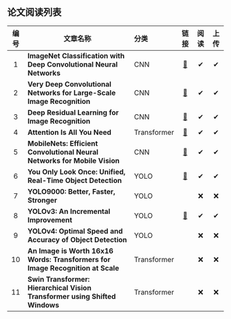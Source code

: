 ## 论文阅读列表

| 编号 | 文章名称                                                     | 分类        |                             链接                             | 阅读 | 上传 |
| :--: | ------------------------------------------------------------ | :---------- | :----------------------------------------------------------: | :--: | :--: |
|  1   | **ImageNet Classification with Deep Convolutional Neural Networks** | CNN         | [🎫](https://github.com/chairc/daily-learning/tree/main/paper-reading/CNN/ImageNet%20Classification%20with%20Deep%20Convolutional%20Neural%20Networks) |  ✔   |  ✔   |
|  2   | **Very Deep Convolutional Networks for Large-Scale Image Recognition** | CNN         | [🎫](https://github.com/chairc/daily-learning/tree/main/paper-reading/CNN/Very%20Deep%20Convolutional%20Networks%20for%20Large-Scale%20Image%20Recognition) |  ✔   |  ✔   |
|  3   | **Deep Residual Learning for Image Recognition**             | CNN         | [🎫](https://github.com/chairc/daily-learning/tree/main/paper-reading/CNN/Deep%20Residual%20Learning%20for%20Image%20Recognition) |  ✔   |  ✔   |
|  4   | **Attention Is All You Need**                                | Transformer | [🎫](https://github.com/chairc/daily-learning/tree/main/paper-reading/Transformer/Attention%20Is%20All%20You%20Need) |  ✔   |  ✔   |
|  5   | **MobileNets: Efficient Convolutional Neural Networks for Mobile Vision** | CNN         | [🎫](https://github.com/chairc/daily-learning/tree/main/paper-reading/CNN/MobileNets%20Efficient%20Convolutional%20Neural%20Networks%20for%20Mobile%20Vision) |  ✔   |  ✔   |
|  6   | **You Only Look Once: Unified, Real-Time Object Detection**  | YOLO        | [🎫](https://github.com/chairc/daily-learning/tree/main/paper-reading/YOLO/YOLOv1) |  ✔   |  ✔   |
|  7   | **YOLO9000: Better, Faster, Stronger**                       | YOLO        |                                                              |  ❌   |  ❌   |
|  8   | **YOLOv3: An Incremental Improvement**                       | YOLO        | [🎫](https://github.com/chairc/daily-learning/tree/main/paper-reading/YOLO/YOLOv3) |  ✔   |  ✔   |
|  9   | **YOLOv4: Optimal Speed and Accuracy of Object Detection**   | YOLO        |                                                              |  ❌   |  ❌   |
|  10  | **An Image is Worth 16x16 Words: Transformers for Image Recognition at Scale** | Transformer |                                                              |  ❌   |  ❌   |
|  11  | **Swin Transformer: Hierarchical Vision Transformer using Shifted Windows** | Transformer |                                                              |  ❌   |  ❌   |

